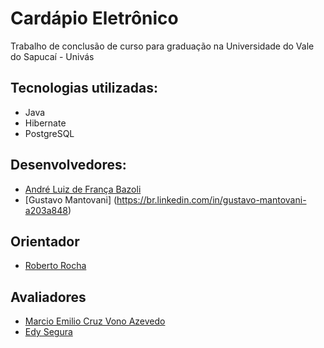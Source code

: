 # Cardápio Eletrônico

Trabalho de conclusão de curso para graduação na Universidade do Vale do Sapucaí - Univás

## Tecnologias utilizadas:
* Java
* Hibernate
* PostgreSQL

## Desenvolvedores: 
* [André Luiz de França Bazoli](https://br.linkedin.com/in/andré-luiz-de-frança-bazoli-01b04976)
* [Gustavo Mantovani] (https://br.linkedin.com/in/gustavo-mantovani-a203a848)
 
## Orientador
* [Roberto Rocha](https://br.linkedin.com/in/roberto-rocha-09228a2a/pt)

## Avaliadores
* [Marcio Emilio Cruz Vono Azevedo](https://www.linkedin.com/in/mecva/pt)
* [Edy Segura](https://br.linkedin.com/in/edysegura/pt)
